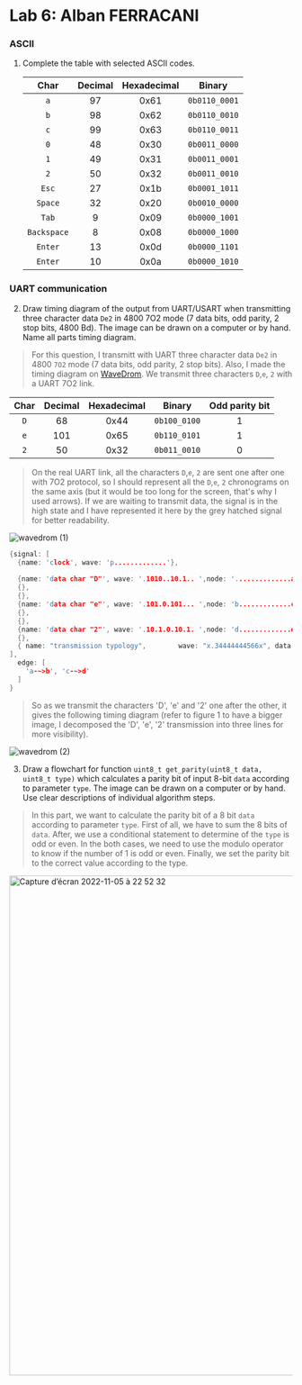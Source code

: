 # Lab 6: Alban FERRACANI

### ASCII

1. Complete the table with selected ASCII codes.

   | **Char** | **Decimal** | **Hexadecimal** | **Binary** |
   | :-: | :-: | :-: | :-: |
   | `a` | 97 | 0x61 | `0b0110_0001` |
   | `b` | 98 | 0x62 | `0b0110_0010`|
   | `c` | 99 | 0x63 | `0b0110_0011`|
   | `0` | 48 | 0x30 | `0b0011_0000` |
   | `1` | 49 | 0x31 | `0b0011_0001` |
   | `2` | 50 | 0x32 | `0b0011_0010`|
   | `Esc` | 27 | 0x1b | `0b0001_1011` |
   | `Space` | 32 | 0x20  | `0b0010_0000` |
   | `Tab` | 9 | 0x09 | `0b0000_1001` |
   | `Backspace` | 8 | 0x08 | `0b0000_1000` |
   | `Enter` | 13 | 0x0d | `0b0000_1101` |
   | `Enter` | 10 | 0x0a | `0b0000_1010` |

### UART communication

2. Draw timing diagram of the output from UART/USART when transmitting three character data `De2` in 4800 7O2 mode (7 data bits, odd parity, 2 stop bits, 4800&nbsp;Bd). The image can be drawn on a computer or by hand. Name all parts timing diagram.

>For this question, I transmitt with UART three character data `De2` in 4800 `7O2` mode (7 data bits, odd parity, 2 stop bits). Also, I made the timing diagram on [WaveDrom](https://wavedrom.com/editor.html).
>We transmit three characters `D`,`e`, `2` with a UART 7O2 link.

   | **Char** | **Decimal** | **Hexadecimal** | **Binary** |**Odd parity bit** |
   | :-: | :-: | :-: | :-: | :-: |
   | `D` | 68 | 0x44 | `0b100_0100` |1|
   | `e` | 101 | 0x65 | `0b110_0101`|1|
   | `2` | 50 | 0x32 | `0b011_0010`|0|

>On the real UART link, all the characters `D`,`e`, `2` are sent one after one with 7O2 protocol, so I should represent all the `D`,`e`, `2` chronograms on the same axis (but it would be too long for the screen, that's why I used arrows).
>If we are waiting to transmit data, the signal is in the high state and I have represented it here by the grey hatched signal for better readability.

![wavedrom (1)](https://user-images.githubusercontent.com/114081879/200139182-02bc73e7-94f4-46a2-9389-34184121da9f.svg)


```c
{signal: [
  {name: 'clock', wave: 'p.............'},
  
  {name: 'data char "D"', wave: '.1010..10.1.. ',node: '..............a'},
  {},
  {},
  {name: 'data char "e"', wave: '.101.0.101... ',node: 'b.............c'},
  {},
  {},
  {name: 'data char "2"', wave: '.10.1.0.10.1. ',node: 'd.............e'},
  {},
  { name: "transmission typology",        wave: "x.34444444566x", data: ["start", "D0", "D1", "D2","D3","D4","D5","D6","parity","stop","stop"] },
],
  edge: [
    'a-~>b', 'c-~>d'
  ]
}
```
>So as we transmit the characters 'D', 'e' and '2' one after the other, it gives the following timing diagram (refer to figure 1 to have a bigger image, I decomposed the 'D', 'e', '2' transmission into three lines for more visibility).

![wavedrom (2)](https://user-images.githubusercontent.com/114081879/200139354-72ee1e77-937b-453e-8439-75e41dd123ab.svg)

3. Draw a flowchart for function `uint8_t get_parity(uint8_t data, uint8_t type)` which calculates a parity bit of input 8-bit `data` according to parameter `type`. The image can be drawn on a computer or by hand. Use clear descriptions of individual algorithm steps.
>In this part, we want to calculate the parity bit of a 8 bit `data` according to parameter `type`. First of all, we have to sum the 8 bits of `data`. After, we use a conditional statement to determine of the `type` is odd or even. In the both cases, we need to use the modulo operator to know if the number of 1 is odd or even. Finally, we set the parity bit to the correct value according to the type. 
>
<img width="888" alt="Capture d’écran 2022-11-05 à 22 52 32" src="https://user-images.githubusercontent.com/114081879/200142714-0f460bd9-9b90-4ec7-8530-9fdfe4da06cb.png">
